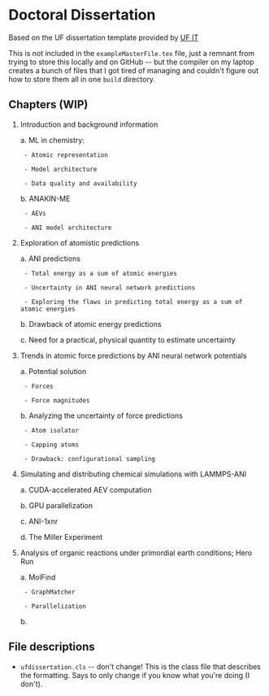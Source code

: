 # Doctoral Dissertation

Based on the UF dissertation template provided by [UF IT](https://it.ufl.edu/helpdesk/graduate-resources/ms-word--latex-templates/)

This is not included in the `exampleMasterFile.tex` file, just a remnant from trying to store this locally and on GitHub -- but the compiler on my laptop creates a bunch of files that I got tired of managing and couldn't figure out how to store them all in one `build` directory. 

## Chapters (WIP)

1. Introduction and background information

    a. ML in chemistry:

        - Atomic representation

        - Model architecture

        - Data quality and availability

    b. ANAKIN-ME

        - AEVs

        - ANI model architecture

2. Exploration of atomistic predictions

    a. ANI predictions

        - Total energy as a sum of atomic energies

        - Uncertainty in ANI neural network predictions

        - Exploring the flaws in predicting total energy as a sum of atomic energies

    b. Drawback of atomic energy predictions

    c. Need for a practical, physical quantity to estimate uncertainty

3. Trends in atomic force predictions by ANI neural network potentials

    a. Potential solution

        - Forces

        - Force magnitudes

    b. Analyzing the uncertainty of force predictions

        - Atom isolator

        - Capping atoms

        - Drawback: configurational sampling

4. Simulating and distributing chemical simulations with LAMMPS-ANI

    a. CUDA-accelerated AEV computation

    b. GPU parallelization

    c. ANI-1xnr

    d. The Miller Experiment

6. Analysis of organic reactions under primordial earth conditions; Hero Run

    a. MolFind

        - GraphMatcher

        - Parallelization

    b. 

## File descriptions

* `ufdissertation.cls` -- don't change! This is the class file that describes the formatting. Says to only change if you know what you're doing (I don't).